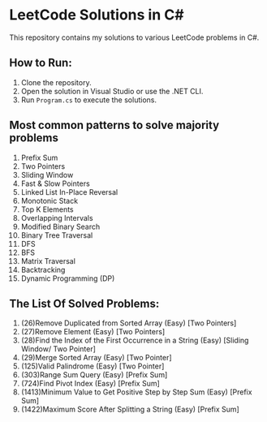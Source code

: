 # LeetCode Solutions in C#

This repository contains my solutions to various LeetCode problems in C#.

## How to Run:

1. Clone the repository.
2. Open the solution in Visual Studio or use the .NET CLI.
3. Run `Program.cs` to execute the solutions.

## Most common patterns to solve majority problems

1. Prefix Sum
2. Two Pointers
3. Sliding Window
4. Fast & Slow Pointers
5. Linked List In-Place Reversal
6. Monotonic Stack
7. Top K Elements
8. Overlapping Intervals
9. Modified Binary Search
10. Binary Tree Traversal
11. DFS
12. BFS
13. Matrix Traversal
14. Backtracking
15. Dynamic Programming (DP)

## The List Of Solved Problems:

1. (26)Remove Duplicated from Sorted Array (Easy) [Two Pointers]
2. (27)Remove Element (Easy) [Two Pointers]
3. (28)Find the Index of the First Occurrence in a String (Easy) [Sliding Window/ Two Pointer]
4. (29)Merge Sorted Array (Easy) [Two Pointer]
5. (125)Valid Palindrome (Easy) [Two Pointer]
6. (303)Range Sum Query (Easy) [Prefix Sum]
7. (724)Find Pivot Index (Easy) [Prefix Sum]
8. (1413)Minimum Value to Get Positive Step by Step Sum (Easy) [Prefix Sum]
9. (1422)Maximum Score After Splitting a String (Easy) [Prefix Sum]
